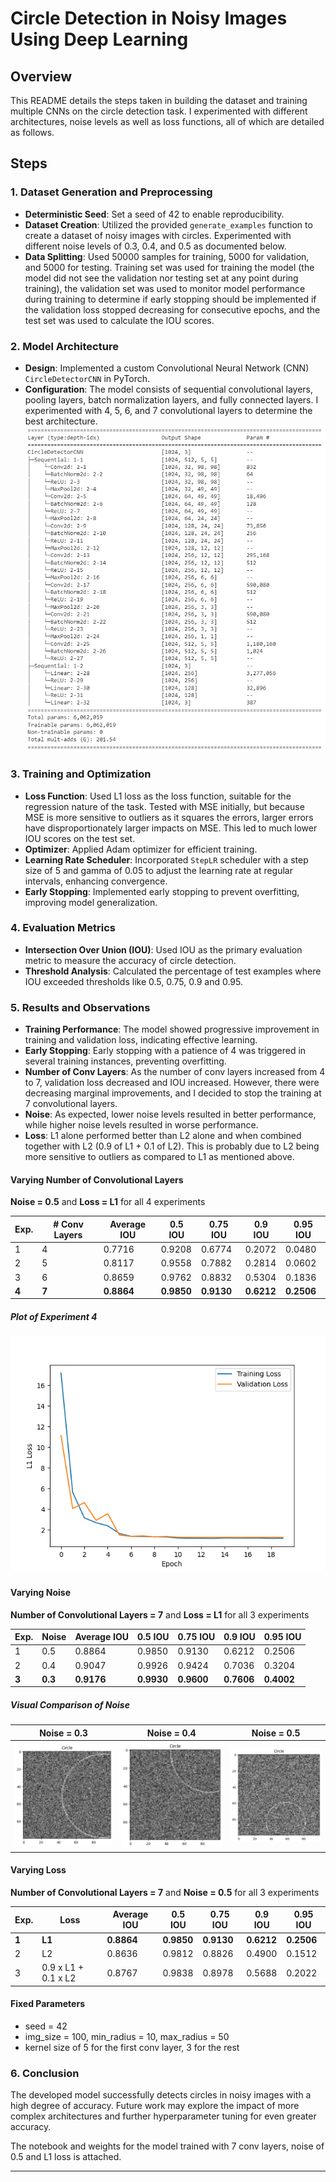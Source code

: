 # Circle Detection in Noisy Images Using Deep Learning

## Overview

This README details the steps taken in building the dataset and training multiple CNNs on the circle detection task. I experimented with different architectures, noise levels as well as loss functions, all of which are detailed as follows.

## Steps

### 1. Dataset Generation and Preprocessing
- **Deterministic Seed**: Set a seed of 42 to enable reproducibility.
- **Dataset Creation**: Utilized the provided `generate_examples` function to create a dataset of noisy images with circles. Experimented with different noise levels of 0.3, 0.4, and 0.5 as documented below.
- **Data Splitting**: Used 50000 samples for training, 5000 for validation, and 5000 for testing. Training set was used for training the model (the model did not see the validation nor testing set at any point during training), the validation set was used to monitor model performance during training to determine if early stopping should be implemented if the validation loss stopped decreasing for consecutive epochs, and the test set was used to calculate the IOU scores.

### 2. Model Architecture

- **Design**: Implemented a custom Convolutional Neural Network (CNN) `CircleDetectorCNN` in PyTorch.
- **Configuration**: The model consists of sequential convolutional layers, pooling layers, batch normalization layers, and fully connected layers. I experimented with 4, 5, 6, and 7 convolutional layers to determine the best architecture.
![Final Model Architecture](src/architecture.png)

### 3. Training and Optimization

- **Loss Function**: Used L1 loss as the loss function, suitable for the regression nature of the task. Tested with MSE initially, but because MSE is more sensitive to outliers as it squares the errors, larger errors have disproportionately larger impacts on MSE. This led to much lower IOU scores on the test set.
- **Optimizer**: Applied Adam optimizer for efficient training.
- **Learning Rate Scheduler**: Incorporated `StepLR` scheduler with a step size of 5 and gamma of 0.05 to adjust the learning rate at regular intervals, enhancing convergence.
- **Early Stopping**: Implemented early stopping to prevent overfitting, improving model generalization.

### 4. Evaluation Metrics

- **Intersection Over Union (IOU)**: Used IOU as the primary evaluation metric to measure the accuracy of circle detection.
- **Threshold Analysis**: Calculated the percentage of test examples where IOU exceeded thresholds like 0.5, 0.75, 0.9 and 0.95.

### 5. Results and Observations

- **Training Performance**: The model showed progressive improvement in training and validation loss, indicating effective learning.
- **Early Stopping**: Early stopping with a patience of 4 was triggered in several training instances, preventing overfitting.
- **Number of Conv Layers**: As the number of conv layers increased from 4 to 7, validation loss decreased and IOU increased. However, there were decreasing marginal improvements, and I decided to stop the training at 7 convolutional layers.
- **Noise**: As expected, lower noise levels resulted in better performance, while higher noise levels resulted in worse performance. 
- **Loss**: L1 alone performed better than L2 alone and when combined together with L2 (0.9 of L1 + 0.1 of L2). This is probably due to L2 being more sensitive to outliers as compared to L1 as mentioned above.

#### Varying Number of Convolutional Layers
**Noise = 0.5** and **Loss = L1** for all 4 experiments

| Exp.  | # Conv Layers | Average IOU  | 0.5 IOU  | 0.75 IOU  | 0.9 IOU |  0.95 IOU |
| ------------ | --------- | ------------ | ------------ | ------------ | ------------ | ------------ |
| 1  | 4  | 0.7716  | 0.9208  | 0.6774  | 0.2072 | 0.0480  |
| 2  | 5  | 0.8117  | 0.9558  | 0.7882  | 0.2814 | 0.0602  |
| 3  | 6  | 0.8659 | 0.9762  | 0.8832  | 0.5304 | 0.1836  |
| **4**  | **7**  | **0.8864**  | **0.9850**  | **0.9130**  | **0.6212** | **0.2506**  |

##### Plot of Experiment 4
![Plot of Experiment 4 (noise = 0.5, layers = 7, loss = l1)](src/noise0.5_layers7_l1.png)

#### Varying Noise
**Number of Convolutional Layers = 7** and **Loss = L1** for all 3 experiments

| Exp.  | Noise | Average IOU  | 0.5 IOU  | 0.75 IOU  | 0.9 IOU |  0.95 IOU |
| ------------ | --------- | ------------ | ------------ | ------------ | ------------ | ------------ |
| 1  | 0.5  | 0.8864  | 0.9850  | 0.9130  | 0.6212 | 0.2506  |
| 2  | 0.4  | 0.9047  | 0.9926  | 0.9424  | 0.7036 | 0.3204  |
| **3**  | **0.3**  | **0.9176** | **0.9930**  | **0.9600**  | **0.7606** | **0.4002**  |

##### Visual Comparison of Noise
| Noise = 0.3             |  Noise = 0.4 | Noise = 0.5 |
|-------------------------|-------------------------|-------------------------|
|![](src/noise0.3.png)  |  ![](src/noise0.4.png) | ![](src/noise0.5.png) |

#### Varying Loss
**Number of Convolutional Layers = 7** and **Noise = 0.5** for all 3 experiments

| Exp.  | Loss | Average IOU  | 0.5 IOU  | 0.75 IOU  | 0.9 IOU |  0.95 IOU |
| ------------ | --------- | ------------ | ------------ | ------------ | ------------ | ------------ |
| **1**  | **L1**  | **0.8864**  | **0.9850**  | **0.9130**  | **0.6212** | **0.2506**  |
| 2  | L2  | 0.8636  | 0.9812  | 0.8826  | 0.4900 | 0.1512  |
| 3  | 0.9 x L1 + 0.1 x L2  | 0.8767  | 0.9838  | 0.8978  | 0.5688 | 0.2022  |

#### Fixed Parameters
- seed = 42
- img_size = 100, min_radius = 10, max_radius = 50
- kernel size of 5 for the first conv layer, 3 for the rest

### 6. Conclusion

The developed model successfully detects circles in noisy images with a high degree of accuracy. Future work may explore the impact of more complex architectures and further hyperparameter tuning for even greater accuracy.

The notebook and weights for the model trained with 7 conv layers, noise of 0.5 and L1 loss is attached.

---
